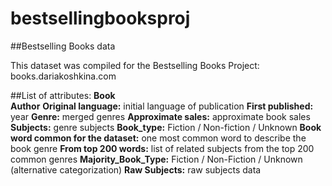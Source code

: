 # bestsellingbooksproj
##Bestselling Books data

This dataset was compiled for the Bestselling Books Project: books.dariakoshkina.com

##List of attributes:
**Book**<br/>
**Author**
**Original language:** initial language of publication 
**First published:** year
**Genre:** merged genres
**Approximate sales:** approximate book sales
**Subjects:** genre subjects
**Book_type:** Fiction / Non-fiction / Unknown
**Book word common for the dataset:** one most common word to describe the book genre
**From top 200 words:** list of related subjects from the top 200 common genres
**Majority_Book_Type:** Fiction / Non-Fiction / Unknown (alternative categorization)
**Raw Subjects:** raw subjects data
